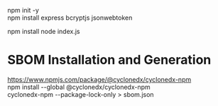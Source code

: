 npm init -y \
npm install express bcryptjs jsonwebtoken 


npm install
node index.js

# SBOM Installation and Generation
https://www.npmjs.com/package/@cyclonedx/cyclonedx-npm \
npm install --global @cyclonedx/cyclonedx-npm \
cyclonedx-npm --package-lock-only > sbom.json

